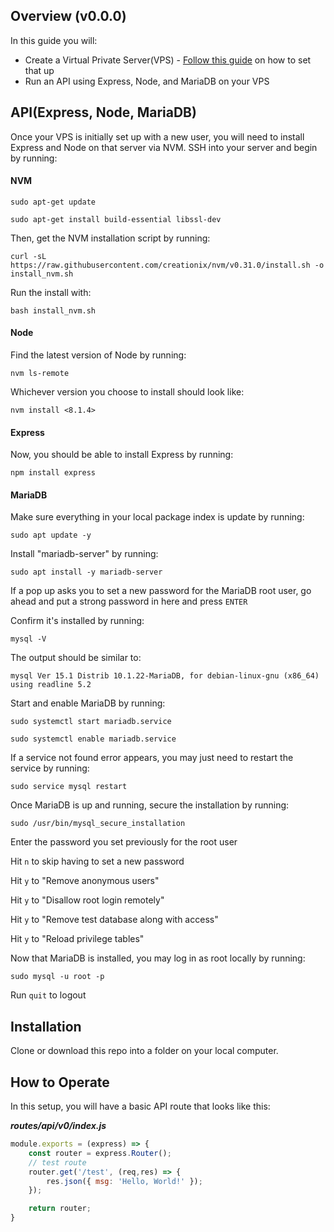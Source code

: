 ## Overview (v0.0.0)
In this guide you will:

* Create a Virtual Private Server(VPS) - [Follow this guide](https://github.com/eheckard23/DWA_API/blob/dev/setup.md) on how to set that up
* Run an API using Express, Node, and MariaDB on your VPS

## API(Express, Node, MariaDB)
Once your VPS is initially set up with a new user, you will need to install Express and Node on that server via NVM. SSH into your server and begin by running:

#### NVM

`sudo apt-get update`

`sudo apt-get install build-essential libssl-dev`

Then, get the NVM installation script by running:

`curl -sL https://raw.githubusercontent.com/creationix/nvm/v0.31.0/install.sh -o install_nvm.sh`

Run the install with:

`bash install_nvm.sh`

#### Node

Find the latest version of Node by running:

`nvm ls-remote`

Whichever version you choose to install should look like:

`nvm install <8.1.4>`

#### Express

Now, you should be able to install Express by running:

`npm install express`

#### MariaDB

Make sure everything in your local package index is update by running:

`sudo apt update -y`

Install "mariadb-server" by running:

`sudo apt install -y mariadb-server`

If a pop up asks you to set a new password for the MariaDB root user, go ahead and put a strong password in here and press `ENTER`

Confirm it's installed by running:

`mysql -V`

The output should be similar to:

`mysql Ver 15.1 Distrib 10.1.22-MariaDB, for debian-linux-gnu (x86_64) using readline 5.2`

Start and enable MariaDB by running:

`sudo systemctl start mariadb.service`

`sudo systemctl enable mariadb.service`

If a service not found error appears, you may just need to restart the service by running:

`sudo service mysql restart`

Once MariaDB is up and running, secure the installation by running:

`sudo /usr/bin/mysql_secure_installation`

Enter the password you set previously for the root user

Hit `n` to skip having to set a new password

Hit `y` to "Remove anonymous users"

Hit `y` to "Disallow root login remotely"

Hit `y` to "Remove test database along with access"

Hit `y` to "Reload privilege tables"

Now that MariaDB is installed, you may log in as root locally by running:

`sudo mysql -u root -p`

Run `quit` to logout

## Installation
Clone or download this repo into a folder on your local computer.

## How to Operate
In this setup, you will have a basic API route that looks like this:

***routes/api/v0/index.js***

```javascript
module.exports = (express) => {
	const router = express.Router();
	// test route
	router.get('/test', (req,res) => {
		res.json({ msg: 'Hello, World!' });
	});

	return router;
}
```